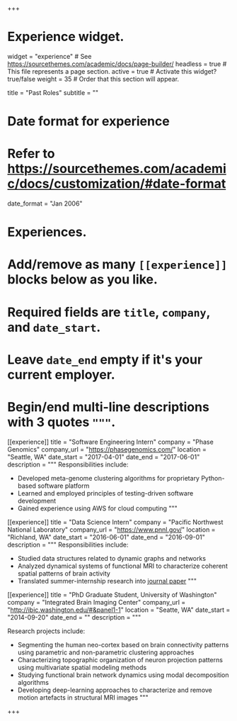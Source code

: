 +++
# Experience widget.
widget = "experience"  # See https://sourcethemes.com/academic/docs/page-builder/
headless = true  # This file represents a page section.
active = true  # Activate this widget? true/false
weight = 35  # Order that this section will appear.

title = "Past Roles"
subtitle = ""

# Date format for experience
#   Refer to https://sourcethemes.com/academic/docs/customization/#date-format
date_format = "Jan 2006"

# Experiences.
#   Add/remove as many `[[experience]]` blocks below as you like.
#   Required fields are `title`, `company`, and `date_start`.
#   Leave `date_end` empty if it's your current employer.
#   Begin/end multi-line descriptions with 3 quotes `"""`.

[[experience]]
  title = "Software Engineering Intern"
  company = "Phase Genomics"
  company_url = "https://phasegenomics.com/"
  location = "Seattle, WA"
  date_start = "2017-04-01"
  date_end = "2017-06-01"
  description = """
  Responsibilities include:
  * Developed meta-genome clustering algorithms for proprietary Python-based software platform
  * Learned and employed principles of testing-driven software development
  * Gained experience using AWS for cloud computing
  """
  
[[experience]]
  title = "Data Science Intern"
  company = "Pacific Northwest National Laboratory"
  company_url = "https://www.pnnl.gov/"
  location = "Richland, WA"
  date_start = "2016-06-01"
  date_end = "2016-09-01"
  description = """
  Responsibilities include:
  
  * Studied data structures related to dynamic graphs and networks
  * Analyzed dynamical systems of functional MRI to characterize coherent spatial patterns of brain activity
  * Translated summer-internship research into [journal paper](https://www.frontiersin.org/articles/10.3389/fncom.2019.00075/full)
  """

  [[experience]]
  title = "PhD Graduate Student, University of Washington"
  company = "Integrated Brain Imaging Center"
  company_url = "http://ibic.washington.edu/#&panel1-1"
  location = "Seatte, WA"
  date_start = "2014-09-20"
  date_end = ""
  description = """

  Research projects include:
  
  * Segmenting the human neo-cortex based on brain connectivity patterns using parametric and non-parametric clustering approaches
  * Characterizing topographic organization of neuron projection patterns using multivariate spatial modeling methods
  * Studying functional brain network dynamics using modal decomposition algorithms
  * Developing deep-learning approaches to characterize and remove motion artefacts in structural MRI images
  """


+++
